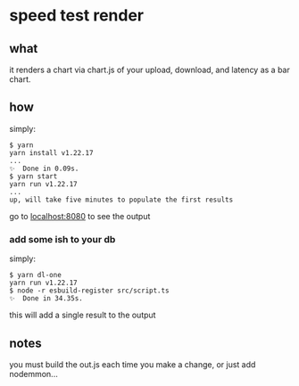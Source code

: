 # speed test render

## what

it renders a chart via chart.js of your upload, download, and latency as a bar chart.

## how

simply:

```
$ yarn
yarn install v1.22.17
...
✨  Done in 0.09s.
$ yarn start
yarn run v1.22.17
...
up, will take five minutes to populate the first results
```

go to [localhost:8080](http://localhost:8080) to see the output

### add some ish to your db

simply:

```
$ yarn dl-one
yarn run v1.22.17
$ node -r esbuild-register src/script.ts
✨  Done in 34.35s.
```

this will add a single result to the output

## notes

you must build the out.js each time you make a change, or just add nodemmon...